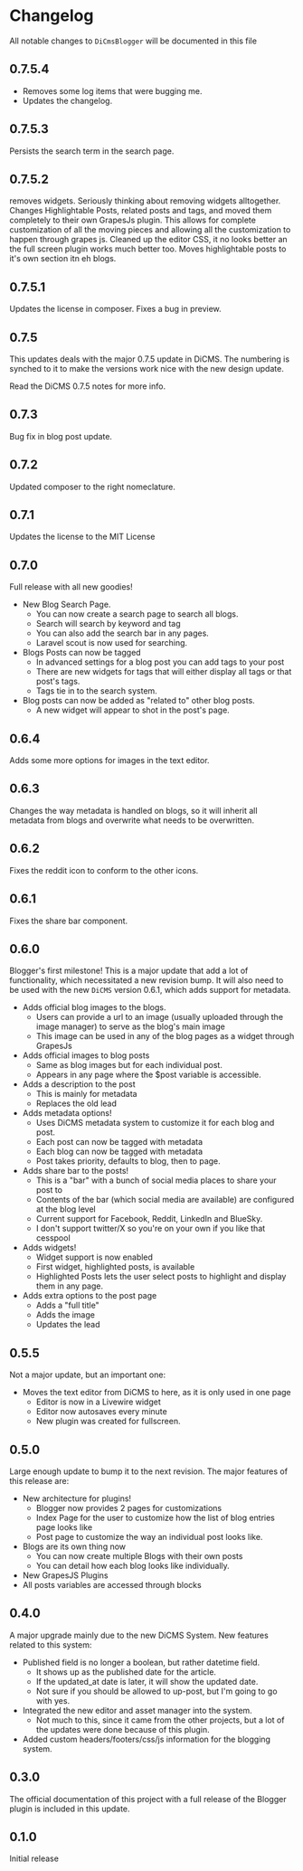 # Changelog

All notable changes to `DiCmsBlogger` will be documented in this file

## 0.7.5.4

* Removes some log items that were bugging me.
* Updates the changelog.

## 0.7.5.3

Persists the search term in the search page.

## 0.7.5.2

removes widgets. Seriously thinking about removing widgets alltogether.
Changes Highlightable Posts, related posts and tags, and moved them completely to their own GrapesJs plugin. This allows
for complete customization of all the moving pieces and allowing all the customization to happen through grapes js.
Cleaned up the editor CSS, it no looks better an the full screen plugin works much better too.
Moves highlightable posts to it's own section itn eh blogs.

## 0.7.5.1

Updates the license in composer.
Fixes a bug in preview.

## 0.7.5

This updates deals with the major 0.7.5 update in DiCMS. The numbering is synched to it to make the versions work nice
with the new design update.

Read the DiCMS 0.7.5 notes for more info.

## 0.7.3

Bug fix in blog post update.

## 0.7.2

Updated composer to the right nomeclature.

## 0.7.1

Updates the license to the MIT License

## 0.7.0

Full release with all new goodies!

* New Blog Search Page.
    * You can now create a search page to search all blogs.
    * Search will search by keyword and tag
    * You can also add the search bar in any pages.
    * Laravel scout is now used for searching.
* Blogs Posts can now be tagged
    * In advanced settings for a blog post you can add tags to your post
    * There are new widgets for tags that will either display all tags or that post's tags.
    * Tags tie in to the search system.
* Blog posts can now be added as "related to" other blog posts.
    * A new widget will appear to shot in the post's page.

## 0.6.4

Adds some more options for images in the text editor.

## 0.6.3

Changes the way metadata is handled on blogs, so it will inherit all metadata 
from blogs and overwrite what needs to be overwritten.


## 0.6.2

Fixes the reddit icon to conform to the other icons.

## 0.6.1

Fixes the share bar component.

## 0.6.0

Blogger's first milestone! This is a major update that add a lot of functionality, 
which necessitated a new revision bump. It will also need to be used with the new
`DiCMS` version 0.6.1, which adds support for metadata.

* Adds official blog images to the blogs.
  * Users can provide a url to an image (usually uploaded through the image manager)
to serve as the blog's main image
  * This image can be used in any of the blog pages as a widget through GrapesJs
* Adds official images to blog posts
  * Same as blog images but for each individual post.
  * Appears in any page where the $post variable is accessible.
* Adds a description to the post
  * This is mainly for metadata
  * Replaces the old lead
* Adds metadata options!
  * Uses DiCMS metadata system to customize it for each blog and post.
  * Each post can now be tagged with metadata
  * Each blog can now be tagged with metadata
  * Post takes priority, defaults to blog, then to page.
* Adds share bar to the posts!
  * This is a "bar" with a bunch of social media places to share your post to
  * Contents of the bar (which social media are available) are configured at the blog level
  * Current support for Facebook, Reddit, LinkedIn and BlueSky.
  * I don't support twitter/X so you're on your own if you like that cesspool
* Adds widgets!
  * Widget support is now enabled
  * First widget, highlighted posts, is available
  * Highlighted Posts lets the user select posts to highlight and display them in any page.
* Adds extra options to the post page
  * Adds a "full title"
  * Adds the image
  * Updates the lead



## 0.5.5

Not a major update, but an important one:

* Moves the text editor from DiCMS to here, as it is only used in one page
  * Editor is now in a Livewire widget
  * Editor now autosaves every minute
  * New plugin was created for fullscreen.

## 0.5.0

Large enough update to bump it to the next revision.
The major features of this release are:

* New architecture for plugins!
  * Blogger now provides 2 pages for customizations
  * Index Page for the user to customize how the list of blog entries page looks like
  * Post page to customize the way an individual post looks like.
* Blogs are its own thing now
  * You can now create multiple Blogs with their own posts
  * You can detail how each blog looks like individually.
* New GrapesJS Plugins
* All posts variables are accessed through blocks 

## 0.4.0

A major upgrade mainly due to the new DiCMS System. New features related to this system:

* Published field is no longer a boolean, but rather datetime field.
  * It shows up as the published date for the article.
  * If the updated_at date is later, it will show the updated date.
  * Not sure if you should be allowed to up-post, but I'm going to go with yes.
* Integrated the new editor and asset manager into the system.
  * Not much to this, since it came from the other projects, but a lot of the updates
  were done because of this plugin.
* Added custom headers/footers/css/js  information for the blogging system.

## 0.3.0

The official documentation of this project with a full release of the Blogger plugin is
included in this update.

## 0.1.0

Initial release
